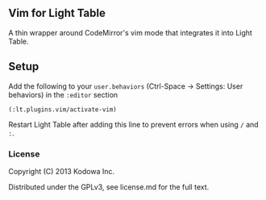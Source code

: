 ## Vim for Light Table

A thin wrapper around CodeMirror's vim mode that integrates it into Light Table.

## Setup

Add the following to your `user.behaviors` (Ctrl-Space -> Settings: User behaviors) in the `:editor` section

    (:lt.plugins.vim/activate-vim)
    
Restart Light Table after adding this line to prevent errors when using `/` and `:`.

### License

Copyright (C) 2013 Kodowa Inc.

Distributed under the GPLv3, see license.md for the full text.
